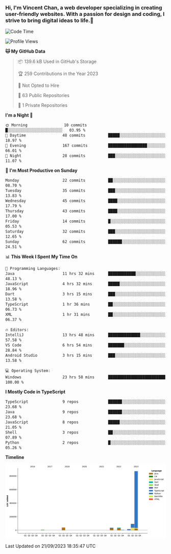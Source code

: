 ### Hi, I'm Vincent Chan, a web developer specializing in creating user-friendly websites. With a passion for design and coding, I strive to bring digital ideas to life.👋

<!--
**hkvincent/hkvincent** is a ✨ _special_ ✨ repository because its `README.md` (this file) appears on your GitHub profile.

Here are some ideas to get you started:

- 🔭 I’m currently working on ...
- 🌱 I’m currently learning ...
- 👯 I’m looking to collaborate on ...
- 🤔 I’m looking for help with ...
- 💬 Ask me about ...
- 📫 How to reach me: ...
- 😄 Pronouns: ...
- ⚡ Fun fact: ...
-->
<!--START_SECTION:waka-->
![Code Time](http://img.shields.io/badge/Code%20Time-408%20hrs%2053%20mins-blue)

![Profile Views](http://img.shields.io/badge/Profile%20Views-0-blue)

**🐱 My GitHub Data** 

> 📦 139.6 kB Used in GitHub's Storage 
 > 
> 🏆 259 Contributions in the Year 2023
 > 
> 🚫 Not Opted to Hire
 > 
> 📜 63 Public Repositories 
 > 
> 🔑 1 Private Repositories 
 > 
**I'm a Night 🦉** 

```text
🌞 Morning                10 commits          █░░░░░░░░░░░░░░░░░░░░░░░░   03.95 % 
🌆 Daytime                48 commits          █████░░░░░░░░░░░░░░░░░░░░   18.97 % 
🌃 Evening                167 commits         █████████████████░░░░░░░░   66.01 % 
🌙 Night                  28 commits          ███░░░░░░░░░░░░░░░░░░░░░░   11.07 % 
```
📅 **I'm Most Productive on Sunday** 

```text
Monday                   22 commits          ██░░░░░░░░░░░░░░░░░░░░░░░   08.70 % 
Tuesday                  35 commits          ███░░░░░░░░░░░░░░░░░░░░░░   13.83 % 
Wednesday                45 commits          ████░░░░░░░░░░░░░░░░░░░░░   17.79 % 
Thursday                 43 commits          ████░░░░░░░░░░░░░░░░░░░░░   17.00 % 
Friday                   14 commits          █░░░░░░░░░░░░░░░░░░░░░░░░   05.53 % 
Saturday                 32 commits          ███░░░░░░░░░░░░░░░░░░░░░░   12.65 % 
Sunday                   62 commits          ██████░░░░░░░░░░░░░░░░░░░   24.51 % 
```


📊 **This Week I Spent My Time On** 

```text
💬 Programming Languages: 
Java                     11 hrs 32 mins      ████████████░░░░░░░░░░░░░   48.13 % 
JavaScript               4 hrs 32 mins       █████░░░░░░░░░░░░░░░░░░░░   18.96 % 
Dart                     3 hrs 15 mins       ███░░░░░░░░░░░░░░░░░░░░░░   13.58 % 
TypeScript               1 hr 36 mins        ██░░░░░░░░░░░░░░░░░░░░░░░   06.73 % 
XML                      1 hr 31 mins        ██░░░░░░░░░░░░░░░░░░░░░░░   06.37 % 

🔥 Editors: 
IntelliJ                 13 hrs 48 mins      ██████████████░░░░░░░░░░░   57.58 % 
VS Code                  6 hrs 54 mins       ███████░░░░░░░░░░░░░░░░░░   28.84 % 
Android Studio           3 hrs 15 mins       ███░░░░░░░░░░░░░░░░░░░░░░   13.58 % 

💻 Operating System: 
Windows                  23 hrs 58 mins      █████████████████████████   100.00 % 
```

**I Mostly Code in TypeScript** 

```text
TypeScript               9 repos             ██████░░░░░░░░░░░░░░░░░░░   23.68 % 
Java                     9 repos             ██████░░░░░░░░░░░░░░░░░░░   23.68 % 
JavaScript               8 repos             █████░░░░░░░░░░░░░░░░░░░░   21.05 % 
Shell                    3 repos             ██░░░░░░░░░░░░░░░░░░░░░░░   07.89 % 
Python                   2 repos             █░░░░░░░░░░░░░░░░░░░░░░░░   05.26 % 
```



**Timeline**

![Lines of Code chart](https://raw.githubusercontent.com/hkvincent/hkvincent/main/assets/bar_graph.png)


 Last Updated on 21/09/2023 18:35:47 UTC
<!--END_SECTION:waka-->
